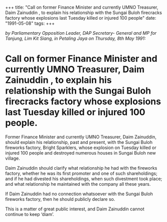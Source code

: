 +++ 
title: "Call on former Finance Minister and currently UMNO Treasurer, Daim Zainuddin , to explain his relationship with the Sungai Buloh firecracks factory whose explosions last Tuesday killed or injured 100 people"
date: "1991-05-08"
tags:
+++

_by Parliamentary Opposition Leader, DAP Secretary- General and MP for Tanjung, Lim Kit Siang, in Petaling Jaya on Thursday, 8th May 1991:_

# Call on former Finance Minister and currently UMNO Treasurer, Daim Zainuddin , to explain his relationship with the Sungai Buloh firecracks factory whose explosions last Tuesday killed or injured 100 people.

Former Finance Minister and currently UMNO Treasurer, Daim Zainuddin, should explain his relationship, past and present, with the Sungai Buloh fireworks factory, Bright Sparklers, whose explosion on Tuesday killed or injured 100 people and destroyed numerous houses in Sungai Buloh new village.</u>

Daim Zainuddin should clarify what relationship he had with the fireworks factory, whether he was its first promoter and one of such shareholdings; and if he had divested his shareholdings, when such divestment took place; and what relationship he maintained with the company all these years.

If Daim Zainuddin had no connection whatsoever with the Sungai Buloh fireworks factory, then he should publicly declare so.

This is a matter of great public interest, and Daim Zainuddin cannot continue to keep ‘diam’.
 
